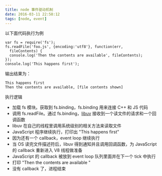 ```yaml
---
title: node 事件驱动机制
date: 2016-03-11 22:58:12
tags: [node, event]
---
```


以下面代码执行为例

```
var fs = require('fs');
fs.readFile('foo.js', {encoding:'utf8'}, function(err,
  fileContents) {
  console.log('Then the contents are available', fileContents);
});
console.log('This happens first');
```

<!--more-->

输出结果为：

```
This happens first
Then the contents are available, [file contents shown]
```

执行逻辑

* 加载 fs 模块。获取到 fs.binding，fs.binding 用来连接 C++ 和 JS 代码
* 调用 fs.readFile。通过 fs.binding，[libuv](http://nikhilm.github.io/uvbook/basics.html) 接收到一个读文件的请求和一个回调函数
* libuv 在自己的线程里调用系统级别的相关方法来读取文件
* JavaScript 程序继续执行，打印出 "This happens first"
* 因为还有一个 callback，event loop 继续执行
* 当 OS 读完文件描述符后，libuv 得到通知并且调用回调函数，为 JavaScript 的 callback 重新进入 V8 线程做准备
* JavaScript 的 callback 被放到 event loop 队列里面并在下一个 tick 中执行
* 打印 "Then the contents are available "
* 没有 callback 了，进程结束